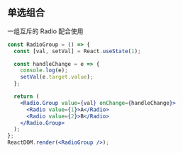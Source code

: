 ## 单选组合

一组互斥的 Radio 配合使用

<!--start-code-->

```jsx
const RadioGroup = () => {
  const [val, setVal] = React.useState(1);

  const handleChange = e => {
    console.log(e);
    setVal(e.target.value);
  };

  return (
    <Radio.Group value={val} onChange={handleChange}>
      <Radio value={1}>A</Radio>
      <Radio value={2}>B</Radio>
    </Radio.Group>
  );
};
ReactDOM.render(<RadioGroup />);
```

<!--end-code-->
